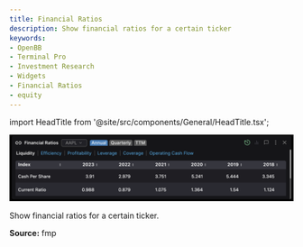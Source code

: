 ```yaml
---
title: Financial Ratios
description: Show financial ratios for a certain ticker
keywords:
- OpenBB
- Terminal Pro
- Investment Research
- Widgets
- Financial Ratios
- equity
---
```


import HeadTitle from '@site/src/components/General/HeadTitle.tsx';

<HeadTitle title="Financial Ratios - equity | OpenBB Terminal Pro Docs" />

<img
    src="https://raw.githubusercontent.com/OpenBB-finance/widgets-library/main/equity/financial_ratios.png"
    alt="OpenBB Terminal Pro Widgets Library"
/>

Show financial ratios for a certain ticker.

**Source:** fmp

